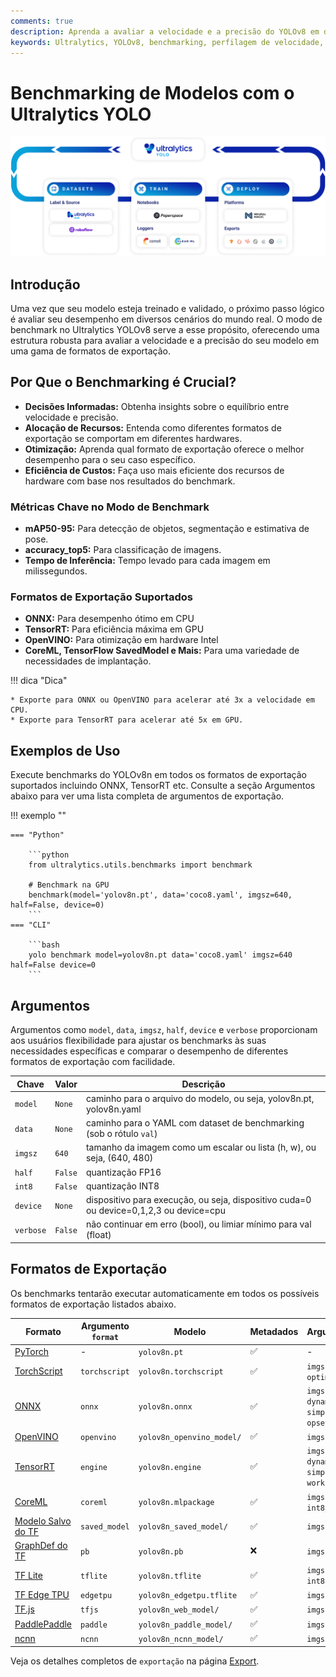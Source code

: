 ```yaml
---
comments: true
description: Aprenda a avaliar a velocidade e a precisão do YOLOv8 em diversos formatos de exportação; obtenha informações sobre métricas mAP50-95, accuracy_top5 e mais.
keywords: Ultralytics, YOLOv8, benchmarking, perfilagem de velocidade, perfilagem de precisão, mAP50-95, accuracy_top5, ONNX, OpenVINO, TensorRT, formatos de exportação YOLO
---
```


# Benchmarking de Modelos com o Ultralytics YOLO

<img width="1024" src="https://github.com/ultralytics/assets/raw/main/yolov8/banner-integrations.png" alt="Ecossistema Ultralytics YOLO e integrações">

## Introdução

Uma vez que seu modelo esteja treinado e validado, o próximo passo lógico é avaliar seu desempenho em diversos cenários do mundo real. O modo de benchmark no Ultralytics YOLOv8 serve a esse propósito, oferecendo uma estrutura robusta para avaliar a velocidade e a precisão do seu modelo em uma gama de formatos de exportação.

## Por Que o Benchmarking é Crucial?

- **Decisões Informadas:** Obtenha insights sobre o equilíbrio entre velocidade e precisão.
- **Alocação de Recursos:** Entenda como diferentes formatos de exportação se comportam em diferentes hardwares.
- **Otimização:** Aprenda qual formato de exportação oferece o melhor desempenho para o seu caso específico.
- **Eficiência de Custos:** Faça uso mais eficiente dos recursos de hardware com base nos resultados do benchmark.

### Métricas Chave no Modo de Benchmark

- **mAP50-95:** Para detecção de objetos, segmentação e estimativa de pose.
- **accuracy_top5:** Para classificação de imagens.
- **Tempo de Inferência:** Tempo levado para cada imagem em milissegundos.

### Formatos de Exportação Suportados

- **ONNX:** Para desempenho ótimo em CPU
- **TensorRT:** Para eficiência máxima em GPU
- **OpenVINO:** Para otimização em hardware Intel
- **CoreML, TensorFlow SavedModel e Mais:** Para uma variedade de necessidades de implantação.

!!! dica "Dica"

    * Exporte para ONNX ou OpenVINO para acelerar até 3x a velocidade em CPU.
    * Exporte para TensorRT para acelerar até 5x em GPU.

## Exemplos de Uso

Execute benchmarks do YOLOv8n em todos os formatos de exportação suportados incluindo ONNX, TensorRT etc. Consulte a seção Argumentos abaixo para ver uma lista completa de argumentos de exportação.

!!! exemplo ""

    === "Python"

        ```python
        from ultralytics.utils.benchmarks import benchmark

        # Benchmark na GPU
        benchmark(model='yolov8n.pt', data='coco8.yaml', imgsz=640, half=False, device=0)
        ```
    === "CLI"

        ```bash
        yolo benchmark model=yolov8n.pt data='coco8.yaml' imgsz=640 half=False device=0
        ```

## Argumentos

Argumentos como `model`, `data`, `imgsz`, `half`, `device` e `verbose` proporcionam aos usuários flexibilidade para ajustar os benchmarks às suas necessidades específicas e comparar o desempenho de diferentes formatos de exportação com facilidade.

| Chave     | Valor   | Descrição                                                                              |
|-----------|---------|----------------------------------------------------------------------------------------|
| `model`   | `None`  | caminho para o arquivo do modelo, ou seja, yolov8n.pt, yolov8n.yaml                    |
| `data`    | `None`  | caminho para o YAML com dataset de benchmarking (sob o rótulo `val`)                   |
| `imgsz`   | `640`   | tamanho da imagem como um escalar ou lista (h, w), ou seja, (640, 480)                 |
| `half`    | `False` | quantização FP16                                                                       |
| `int8`    | `False` | quantização INT8                                                                       |
| `device`  | `None`  | dispositivo para execução, ou seja, dispositivo cuda=0 ou device=0,1,2,3 ou device=cpu |
| `verbose` | `False` | não continuar em erro (bool), ou limiar mínimo para val (float)                        |

## Formatos de Exportação

Os benchmarks tentarão executar automaticamente em todos os possíveis formatos de exportação listados abaixo.

| Formato                                                               | Argumento `format` | Modelo                    | Metadados | Argumentos                                          |
|-----------------------------------------------------------------------|--------------------|---------------------------|-----------|-----------------------------------------------------|
| [PyTorch](https://pytorch.org/)                                       | -                  | `yolov8n.pt`              | ✅         | -                                                   |
| [TorchScript](https://pytorch.org/docs/stable/jit.html)               | `torchscript`      | `yolov8n.torchscript`     | ✅         | `imgsz`, `optimize`                                 |
| [ONNX](https://onnx.ai/)                                              | `onnx`             | `yolov8n.onnx`            | ✅         | `imgsz`, `half`, `dynamic`, `simplify`, `opset`     |
| [OpenVINO](https://docs.openvino.ai/latest/index.html)                | `openvino`         | `yolov8n_openvino_model/` | ✅         | `imgsz`, `half`                                     |
| [TensorRT](https://developer.nvidia.com/tensorrt)                     | `engine`           | `yolov8n.engine`          | ✅         | `imgsz`, `half`, `dynamic`, `simplify`, `workspace` |
| [CoreML](https://github.com/apple/coremltools)                        | `coreml`           | `yolov8n.mlpackage`       | ✅         | `imgsz`, `half`, `int8`, `nms`                      |
| [Modelo Salvo do TF](https://www.tensorflow.org/guide/saved_model)    | `saved_model`      | `yolov8n_saved_model/`    | ✅         | `imgsz`, `keras`                                    |
| [GraphDef do TF](https://www.tensorflow.org/api_docs/python/tf/Graph) | `pb`               | `yolov8n.pb`              | ❌         | `imgsz`                                             |
| [TF Lite](https://www.tensorflow.org/lite)                            | `tflite`           | `yolov8n.tflite`          | ✅         | `imgsz`, `half`, `int8`                             |
| [TF Edge TPU](https://coral.ai/docs/edgetpu/models-intro/)            | `edgetpu`          | `yolov8n_edgetpu.tflite`  | ✅         | `imgsz`                                             |
| [TF.js](https://www.tensorflow.org/js)                                | `tfjs`             | `yolov8n_web_model/`      | ✅         | `imgsz`                                             |
| [PaddlePaddle](https://github.com/PaddlePaddle)                       | `paddle`           | `yolov8n_paddle_model/`   | ✅         | `imgsz`                                             |
| [ncnn](https://github.com/Tencent/ncnn)                               | `ncnn`             | `yolov8n_ncnn_model/`     | ✅         | `imgsz`, `half`                                     |

Veja os detalhes completos de `exportação` na página [Export](https://docs.ultralytics.com/modes/export/).
